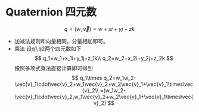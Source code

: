 # Quaternion 四元数
$$
q=(w,\vec{v})=w+xi+yj+zk
$$
- 加减法规则和向量相同，分量相加即可。
- 乘法
设q1,q2两个四元数如下
$$
q_1=w_1+x_1i+y_1j+z_1k\\
q_2=w_2+x_2i+y_2j+z_2k
$$
按照多项式乘法直接计算即可得到
$$
q_1\times q_2=w_1w_2-\vec{v}_1\cdot\vec{v}_2+w_1\vec{v}_2+w_2\vec{v}_1+\vec{v}_1\times\vec{v}_2\\
=(w_1w_2-\vec{v}_1\cdot\vec{v}_2,w_1\vec{v}_2+w_2\vec{v}_1+\vec{v}_1\times\vec{v}_2)
$$


